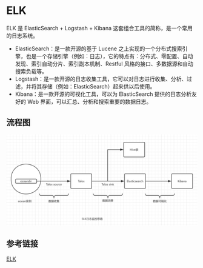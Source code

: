 # ELK

ELK 是 ElasticSearch + Logstash + Kibana 这套组合工具的简称，是一个常用的日志系统。

- ElasticSearch：是一款开源的基于 Lucene 之上实现的一个分布式搜索引擎，也是一个存储引擎（例如：日志），它的特点有：分布式、零配置、自动发现、索引自动分片、索引副本机制、Restful 风格的接口、多数据源和自动搜索负载等。
- Logstash：是一款开源的日志收集工具，它可以对日志进行收集、分析、过滤，并将其存储（例如：ElasticSearch）起来供以后使用。
- Kibana：是一款开源的可视化工具，可以为 ElasticSearch 提供的日志分析友好的 Web 界面，可以汇总、分析和搜索重要的数据日志。

## 流程图

![elk](../images/elk.png)



## 参考链接

[ELK](https://www.bookstack.cn/read/node-in-debugging/6.3ELK.md)

